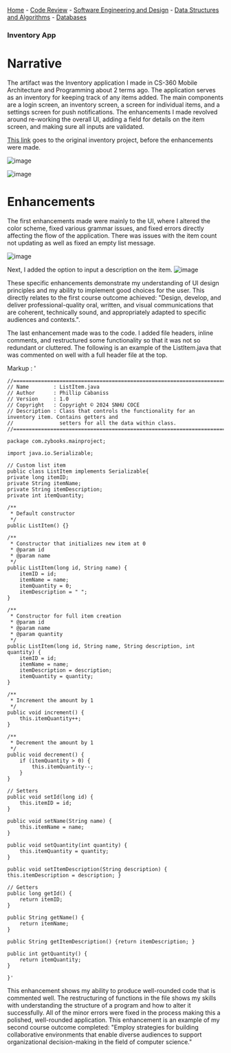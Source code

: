 [Home](README.md) - [Code Review](CodeReview.md) - [Software Engineering and Design](SoftwareEngineering_Design.md) - [Data Structures and Algorithms](DataStructures_Algorithms.md) - [Databases](Database.md)

### Inventory App

# Narrative
The artifact was the Inventory application I made in CS-360 Mobile Architecture and Programming about 2 terms ago. The application serves as an inventory for keeping track of any items added. The main components are a login screen, an inventory screen, a screen for individual items, and a settings screen for push notifications. The enhancements I made revolved around re-working the overall UI, adding a field for details on the item screen, and making sure all inputs are validated. 

[This link](InventoryApp_Original.zip) goes to the original inventory project, before the enhancements were made.

![image](images/original_homeScreen.png)

![image](images/original_item.png)

# Enhancements 
The first enhancements made were mainly to the UI, where I altered the color scheme, fixed various grammar issues, and fixed errors directly affecting the flow of the application. There was issues with the item count not updating as well as fixed an empty list message. 

![image](images/new_homeScreen.png)

Next, I added the option to input a description on the item. 
![image](images/new_item.png)

These specific enhancements demonstrate my understanding of UI design principles and my ability to implement good choices for the user. This directly relates to the first course outcome achieved: "Design, develop, and deliver professional-quality oral, written, and visual communications that are coherent, technically sound, and appropriately adapted to specific audiences and contexts.". 

The last enhancement made was to the code. I added file headers, inline comments, and restructured some functionality so that it was not so redundant or cluttered. The following is an example of the ListItem.java that was commented on well with a full header file at the top. 

Markup : '

    //============================================================================
    // Name        : ListItem.java
    // Author      : Phillip Cabaniss
    // Version     : 1.0
    // Copyright   : Copyright © 2024 SNHU COCE
    // Description : Class that controls the functionality for an inventory item. Contains getters and
    //               setters for all the data within class.
    //============================================================================

    package com.zybooks.mainproject;

    import java.io.Serializable;

    // Custom list item
    public class ListItem implements Serializable{
    private long itemID;
    private String itemName;
    private String itemDescription;
    private int itemQuantity;

    /**
     * Default constructor
     */
    public ListItem() {}

    /**
     * Constructor that initializes new item at 0
     * @param id
     * @param name
     */
    public ListItem(long id, String name) {
        itemID = id;
        itemName = name;
        itemQuantity = 0;
        itemDescription = " ";
    }

    /**
     * Constructor for full item creation
     * @param id
     * @param name
     * @param quantity
     */
    public ListItem(long id, String name, String description, int quantity) {
        itemID = id;
        itemName = name;
        itemDescription = description;
        itemQuantity = quantity;
    }

    /**
     * Increment the amount by 1
     */
    public void increment() {
        this.itemQuantity++;
    }

    /**
     * Decrement the amount by 1
     */
    public void decrement() {
        if (itemQuantity > 0) {
            this.itemQuantity--;
        }
    }

    // Setters
    public void setId(long id) {
        this.itemID = id;
    }

    public void setName(String name) {
        this.itemName = name;
    }

    public void setQuantity(int quantity) {
        this.itemQuantity = quantity;
    }

    public void setItemDescription(String description) { this.itemDescription = description; }

    // Getters
    public long getId() {
        return itemID;
    }

    public String getName() {
        return itemName;
    }

    public String getItemDescription() {return itemDescription; }

    public int getQuantity() {
        return itemQuantity;
    }

    }'
This enhancement shows my ability to produce well-rounded code that is commented well. The restructuring of functions in the file shows my skills with understanding the structure of a program and how to alter it successfully. All of the minor errors were fixed in the process making this a polished, well-rounded application. This enhancement is an example of my second course outcome completed: "Employ strategies for building collaborative environments that enable diverse audiences to support organizational decision-making in the field of computer science."
